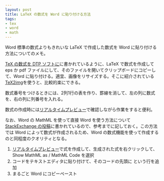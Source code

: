 ```yaml
---
layout: post
title: LaTeX の数式を Word に貼り付ける方法
tags: 
- tex
- word
- math
---
```

Word 標準の数式よりもきれいな LaTeX で作成した数式を Word に貼り付ける方法についてのメモ。

[TeX の数式を DTP ソフトに](https://texwiki.texjp.org/?TeX%E3%81%AE%E6%95%B0%E5%BC%8F%E3%82%92DTP%E3%82%BD%E3%83%95%E3%83%88%E3%81%AB)に書かれているように、LaTeX で数式を作成して eps か pdf ファイルにして、そのファイルを開いてクリップボードにコピーして、Word に貼り付ける。適宜、画像をリサイズする。そこに紹介されている[TeX2img](http://island.geocities.jp/loveinequality/)を使うと、比較的楽にできる。

数式番号をつけるときには、2列1行の表を作り、罫線を消して、左の列に数式を、右の列に列番号を入れる。

数式の作成時には[リアルタイムプレビュー](http://genkuroki.web.fc2.com/MathJax/LivePreviewMathJax-jquery.html)で確認しながら作業をすると便利。

なお、Word の MathML を使って直接 Word を使う方法について[StackExchange の投稿](http://tex.stackexchange.com/a/115065)に書かれているので、参考までに記しておく。この方法では Word によって数式が作成されるため、Word の数式機能を使って作成するのと同程度のクオリティとなる。

1. [リアルタイムプレビュー](http://genkuroki.web.fc2.com/MathJax/LivePreviewMathJax-jquery.html)で式を作成して、生成された式を右クリックして、Show MathML as / MathML Code を選択
2. コードをテキストエディタに貼り付けて、そのコードの先頭に <?xml version="1.0"?> という行を追加
3. まるごと Word にコピーペースト
